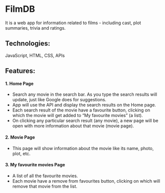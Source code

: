 # FilmDB

It is a web app for information related to films - including cast, plot summaries, trivia and ratings.

## Technologies:

JavaScript, HTML, CSS, APIs

## Features:

#### 1. Home Page

<ul>
  <li>Search any movie in the search bar. As you type the search results will update, just like Google does for suggestions.</li>
  <li>App will use the API and display the search results on the Home page.</li>
  <li>Each search result of the movie have a favourite button, clicking on which the movie will get added to “My favourite movies” (a list).</li>
  <li> On clicking any particular search result (any movie), a new page will be open with more information about that movie (movie page).</li>
</ul>

#### 2. Movie Page

<ul>
  <li>This page will show information about the movie like its name, photo, plot, etc.</li>
</ul>

#### 3. My favourite movies Page

<ul>
  <li>A list of all the favourite movies.</li>
  <li>Each movie have a remove from favourites button, clicking on which will remove that movie from the list.</li>
</ul>
